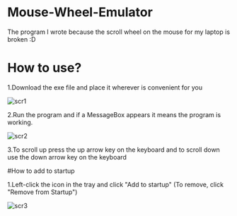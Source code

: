 # Mouse-Wheel-Emulator
The program I wrote because the scroll wheel on the mouse for my laptop is broken :D

# How to use?
1.Download the exe file and place it wherever is convenient for you

![scr1](https://github.com/user-attachments/assets/7d9dca32-6779-42fd-b5fc-8f1470209ea3)

2.Run the program and if a MessageBox appears it means the program is working.

![scr2](https://github.com/user-attachments/assets/d6075957-e02c-4d2a-82a3-d33e3972c167)

3.To scroll up press the up arrow key on the keyboard and to scroll down use the down arrow key on the keyboard

#How to add to startup

1.Left-click the icon in the tray and click "Add to startup" (To remove, click "Remove from Startup")

![scr3](https://github.com/user-attachments/assets/a78b9b36-c981-4f6b-bb39-348a69b6502a)
